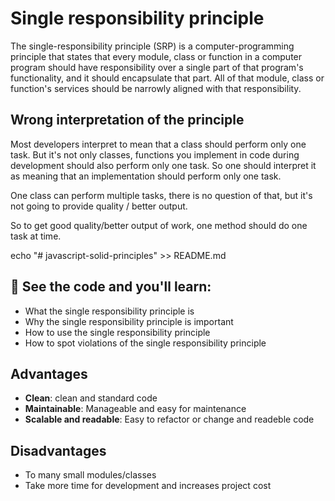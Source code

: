 # Single responsibility principle

The single-responsibility principle (SRP) is a computer-programming principle that states that every module, class or function in a computer program should have responsibility over a single part of that program's functionality, and it should encapsulate that part. All of that module, class or function's services should be narrowly aligned with that responsibility.

## Wrong interpretation of the principle

Most developers interpret to mean that a class should perform only one task. But it's not only classes, functions you implement in code during development should also perform only one task. So one should interpret it as meaning that an implementation should perform only one task.

One class can perform multiple tasks, there is no question of that, but it's not going to provide quality / better output.

So to get good quality/better output of work, one method should do one task at time.

echo "# javascript-solid-principles" >> README.md

## 🧠 See the code and you'll learn:

- What the single responsibility principle is
- Why the single responsibility principle is important
- How to use the single responsibility principle
- How to spot violations of the single responsibility principle

## Advantages

- **Clean**: clean and standard code
- **Maintainable**: Manageable and easy for maintenance
- **Scalable and readable**:  Easy to refactor or change and readeble code

## Disadvantages

- To many small modules/classes
- Take more time for development and increases project cost